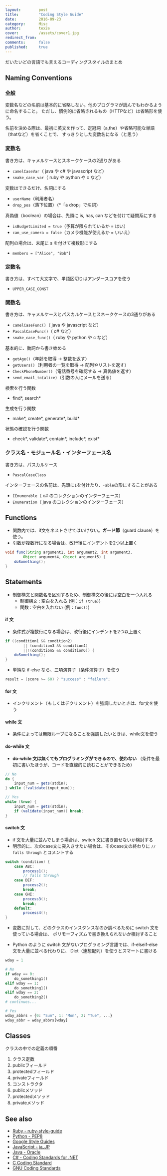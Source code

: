 ```yaml
---
layout:        post
title:         "Coding Style Guide"
date:          2016-09-23
category:      Misc
author:        tex2e
cover:         /assets/cover1.jpg
redirect_from:
comments:      false
published:     true
---
```


だいたいどの言語でも言えるコーディングスタイルのまとめ

Naming Conventions
------------------

### 全般

変数名などの名前は基本的に省略しない。他のプログラマが読んでもわかるように命名すること。
ただし、慣例的に省略されるもの（HTTPなど）は省略形を使う。

名前を決める際は、最初に英文を作って、定冠詞（a,the）や省略可能な単語（thatなど）を省くことで、
すっきりとした変数名になる（と思う）


### 変数名

書き方は、キャメルケースとスネークケースの2通りがある

- `camelCaseVar`（ java や c# や javascript など）
- `snake_case_var`（ ruby や python や c など）

変数はできるだけ、名詞にする

- `userName`（利用者名）
- `drop_pos`（落下位置）（\*「a drop」で名詞）

真偽値（boolean）の場合は、先頭に is, has, can などを付けて疑問系にする

- `isBudgetLimited = true`（予算が限られているか = はい）
- `can_use_camera = false`（カメラ機能が使えるか = いいえ）

配列の場合は、末尾に s を付けて複数形にする

- `members = ["Alice", "Bob"]`


### 定数名

書き方は、すべて大文字で、単語区切りはアンダースコアを使う

- `UPPER_CASE_CONST`


### 関数名

書き方は、キャメルケースとパスカルケースとスネークケースの3通りがある

- `camelCaseFunc()`（ java や javascript など）
- `PascalCaseFunc()`（ c# など）
- `snake_case_func()`（ ruby や python や c など）

基本的に、動詞から書き始める

- `getAge()`（年齢を取得 → 整数を返す）
- `getUsers()`（利用者の一覧を取得 → 配列やリストを返す）
- `CheckPhoneNumber()`（電話番号を確認する → 真偽値を返す）
- `send_email_to(alice)`（引数の人にメールを送る）

検索を行う関数

- find\*, search\*

生成を行う関数

- make\*, create\*, generate\*, build\*

状態の確認を行う関数

- check\*, validate\*, contain\*, include\*, exist\*



### クラス名・モジュール名・インターフェース名

書き方は、パスカルケース

- `PascalCaseClass`

インターフェースの名前は、先頭に`I`を付けたり、`-able`の形にすることがある

- `IEnumerable`（ c# のコレクションのインターフェース）
- `Enumeration`（ java のコレクションのインターフェース）



Functions
---------

- 関数内では、if文をネストさせてはいけない。__ガード節__（guard clause）を使う。
- 引数が複数行になる場合は、改行後にインデントを2つ以上置く

~~~ java
void func(String argument1, int argument2, int argument3,
        Object argument4, Object argument5) {
    doSomething();
}
~~~


Statements
----------

- 制御構文と関数名を区別するため、制御構文の後には空白を一つ入れる
    - 制御構文 : 空白を入れる (例：`if (true)`)
    - 関数 : 空白を入れない (例：`func()`)

#### if 文

- 条件式が複数行になる場合は、改行後にインデントを2つ以上置く

~~~ java
if ((condition1 && condition2)
        || (condition3 && condition4)
        ||!(condition5 && condition6)) {
    doSomething();
}
~~~

- 単純な if-else なら、三項演算子（条件演算子）を使う

~~~ java
result = (score >= 60) ? "success" : "failure";
~~~

#### for 文

- インクリメント（もしくはデクリメント）を強調したいときは、for文を使う

#### while 文

- 条件によっては無限ループになることを強調したいときは、while文を使う

#### do-while 文

- __do-while 文は無くてもプログラミングができるので、使わない__
（条件を最初に書いたほうが、コードを直線的に読むことができるため）

~~~ java
// No
do {
    input_num = gets(stdin);
} while (!validate(input_num));

// Yes
while (true) {
    input_num = gets(stdin);
    if (validate(input_num)) break;
}
~~~


#### switch 文

- if 文を大量に並んでしまう場合は、switch 文に書き直せないか検討する
- 明示的に、次のcase文に突入させたい場合は、そのcase文の終わりに `// falls through` とコメントする

~~~ java
switch (condition) {
    case ABC:
        process1();
        // falls through
    case DEF:
        process2();
        break;
    case GHI:
        process3();
        break;
    default:
        process4();
}
~~~

- 変数に対して、どのクラスのインスタンスなのか調べるために switch 文を使っている場合は、
ポリモーフィズムで書き換えられないか検討すること

- Python のように switch 文がないプログラミング言語では、if-elseif-else 文を大量に並べる代わりに、
Dict（連想配列）を使うとスマートに書ける

```python
wday = 1

# No
if wday == 0:
    do_something1()
elif wday == 1:
    do_something1()
elif wday == 2:
    do_something2()
# continues...

# Yes
wday_abbrs = {0: "Sun", 1: "Mon", 2: "Tue", ...}
wday_abbr = wday_abbrs[wday]
```


Classes
-------

クラスの中での定義の順番

1. クラス定数
2. publicフィールド
3. protectedフィールド
4. privateフィールド
5. コンストラクタ
6. publicメソッド
7. protectedメソッド
8. privateメソッド


See also
--------

- [Ruby - ruby-style-guide](https://github.com/bbatsov/ruby-style-guide)
- [Python - PEP8](https://www.python.org/dev/peps/pep-0008/)
- [Google Style Guides](https://github.com/google/styleguide)
- [JavaScript - ja_JP](https://github.com/cou929/Japanese-Translation-of-Google-JavaScript-Style-Guide/blob/master/index.rst)
- [Java - Oracle](http://www.oracle.com/technetwork/java/codeconventions-150003.pdf)
- [C# - Coding Standards for .NET](http://se.inf.ethz.ch/old/teaching/ss2007/251-0290-00/project/CSharpCodingStandards.pdf)
- [C Coding Standard](http://users.ece.cmu.edu/~eno/coding/CCodingStandard.html)
- [GNU Coding Standards](https://www.gnu.org/prep/standards/standards.pdf)

